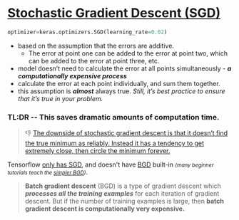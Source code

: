 # [Stochastic Gradient Descent (SGD)][1]

```py
optimizer=keras.optimizers.SGD(learning_rate=0.02)
```

- based on the assumption that the errors are additive. 
  * The error at point one can be added to the error at point two, 
    which can be added to the error at point three, etc.
- model doesn’t need to calculate the error at all points simultaneously - 
  _**a computationally expensive process**_
- calculate the error at each point individually, and sum them together.
- this assumption is ***almost*** always true.
  <mdi-warning class="text-yellow-500" /> *Still, it’s best practice to ensure that it’s true in your problem.*

<div class="mt-2"></div>

<h3 class="text-orange-500">TL:DR -- This saves dramatic amounts of computation time.</h3>

> 👎 [The downside of stochastic gradient descent is that it doesn’t find the true minimum as reliably. Instead it has a tendency to get extremely close, then circle the minimum forever. ][1]

 <logos-tensorflow /> Tensorflow [only has SGD][3], and doesn't have [BGD][2] built-in 
 <small class="text-gray-500">_(many beginner tutorials teach the <a href="https://medium.com/@kumaranupam2020/difference-between-batch-gradient-descent-bgd-minibatch-gradient-descent-mgd-and-stochastic-657efcb4194b">simpler BGD</a>)_</small>.

 > **Batch gradient descent** (BGD) is a type of gradient descent which ***processes all the training examples*** for each iteration of gradient descent. But if the number of training examples is large, then **batch gradient descent is computationally very expensive.**

 [1]: https://towardsdatascience.com/understanding-gradient-descent-35a7e3007098
 [2]: https://medium.com/@kumaranupam2020/difference-between-batch-gradient-descent-bgd-minibatch-gradient-descent-mgd-and-stochastic-657efcb4194b
 [3]: https://www.tensorflow.org/api_docs/python/tf/keras/optimizers
 